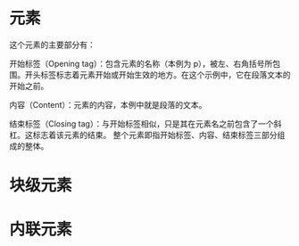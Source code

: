# 元素
这个元素的主要部分有：

开始标签（Opening tag）：包含元素的名称（本例为 p），被左、右角括号所包围。开头标签标志着元素开始或开始生效的地方。在这个示例中，它在段落文本的开始之前。

内容（Content）：元素的内容，本例中就是段落的文本。

结束标签（Closing tag）：与开始标签相似，只是其在元素名之前包含了一个斜杠。这标志着该元素的结束。
整个元素即指开始标签、内容、结束标签三部分组成的整体。

# 块级元素

# 内联元素
